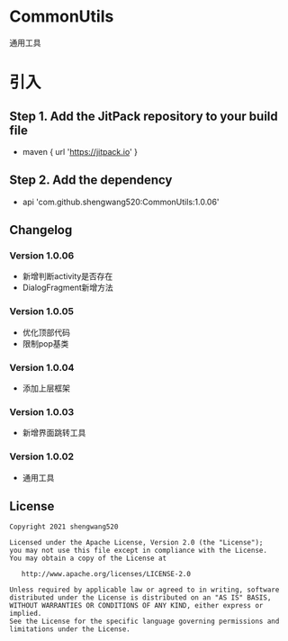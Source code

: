 # CommonUtils

通用工具

# 引入

## Step 1. Add the JitPack repository to your build file

* maven { url '<https://jitpack.io>' }

## Step 2. Add the dependency

* api 'com.github.shengwang520:CommonUtils:1.0.06'

## Changelog

### Version 1.0.06

* 新增判断activity是否存在
* DialogFragment新增方法

### Version 1.0.05

* 优化顶部代码
* 限制pop基类

### Version 1.0.04

* 添加上层框架

### Version 1.0.03

* 新增界面跳转工具

### Version 1.0.02

* 通用工具

## License

    Copyright 2021 shengwang520

    Licensed under the Apache License, Version 2.0 (the "License");
    you may not use this file except in compliance with the License.
    You may obtain a copy of the License at

       http://www.apache.org/licenses/LICENSE-2.0

    Unless required by applicable law or agreed to in writing, software
    distributed under the License is distributed on an "AS IS" BASIS,
    WITHOUT WARRANTIES OR CONDITIONS OF ANY KIND, either express or implied.
    See the License for the specific language governing permissions and
    limitations under the License.
